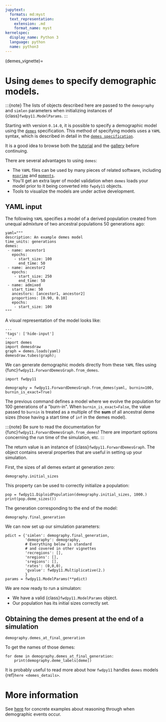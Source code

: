 ```yaml
---
jupytext:
  formats: md:myst
  text_representation:
    extension: .md
    format_name: myst
kernelspec:
  display_name: Python 3
  language: python
  name: python3
---
```


(demes_vignette)=

# Using `demes` to specify demographic models.

:::{note}
The lists of objects described here are passed to the `demography` and `simlen` parameters when initializing instances of {class}`fwdpy11.ModelParams`.
:::

Starting with version `0.14.0`, it is possible to specify a demographic model using the [`demes`](https://popsim-consortium.github.io/demes-docs/main/) specification.
This method of specifying models uses a `YAML` syntax, which is described in detail in the [`demes specification`](https://popsim-consortium.github.io/demes-spec-docs/main/reference.html).

It is a good idea to browse both the [tutorial](https://popsim-consortium.github.io/demes-spec-docs/main/tutorial.html) and the [gallery](https://popsim-consortium.github.io/demes-spec-docs/main/gallery.html#sec-gallery) before continuing.

There are several advantages to using `demes`:

* The `YAML` files can be used by many pieces of related software, including [`msprime`](https://tskit.dev/msprime/docs/stable/) and [`moments`](https://moments.readthedocs.io).
* You'll get an extra layer of model validation when `demes` loads your model prior to it being converted into `fwpdy11` objects.
* Tools to visualize the models are under active development.

## YAML input

The following `YAML` specifies a model of a derived population created
from unequal admixture of two ancestral populations 50 generations ago:

```{code-cell} python
yaml="""
description: An example demes model
time_units: generations
demes:
 - name: ancestor1
   epochs:
    - start_size: 100
      end_time: 50
 - name: ancestor2
   epochs:
    - start_size: 250
      end_time: 50
 - name: admixed
   start_time: 50
   ancestors: [ancestor1, ancestor2]
   proportions: [0.90, 0.10]
   epochs:
    - start_size: 100
"""
```

A visual representation of the model looks like:

```{code-cell} python
---
'tags': ['hide-input']
---
import demes
import demesdraw
graph = demes.loads(yaml)
demesdraw.tubes(graph);
```

We can generate demographic models directly from these `YAML` files using
{func}`fwdpy11.ForwardDemesGraph.from_demes`. 

```{code-cell} python
import fwdpy11

demography = fwdpy11.ForwardDemesGraph.from_demes(yaml, burnin=100, burnin_is_exact=True)
```

The previous command defines a model where we evolve the population for 100 generations
of a "burn-in".
When `burnin_is_exact=False`, the value passed to `burnin` is treated as a multiple
of the **sum** of all ancestral deme sizes (those having a start time of `inf`
in the demes model).

:::{note}
Be sure to read the documentation for {func}`fwdpy11.ForwardDemesGraph.from_demes`!
There are important options concerning the run time of the simulation, etc.
:::

The return value is an instance of {class}`fwdpy11.ForwardDemesGraph`.
The object contains several properties that are useful in setting up your
simulation.

First, the sizes of all demes extant at generation zero:

```{code-cell} python
demography.initial_sizes
```

This property can be used to correctly initialize a population:

```{code-cell}
pop = fwdpy11.DiploidPopulation(demography.initial_sizes, 1000.)
print(pop.deme_sizes())
```

The generation corresponding to the end of the model:

```{code-cell} python
demography.final_generation
```

We can now set up our simulation parameters:

```{code-cell} python
pdict = {'simlen': demography.final_generation,
         'demography': demography,
         # Everything below is standard
         # and covered in other vignettes
         'recregions': [],
         'nregions': [],
         'sregions': [],
         'rates': (0,0,0),
         'gvalue': fwdpy11.Multiplicative(2.)
         }
params = fwdpy11.ModelParams(**pdict)
```

We are now ready to run a simulaton:

* We have a valid {class}`fwdpy11.ModelParams` object.
* Our population has its initial sizes correctly set.

## Obtaining the demes present at the end of a simulation

```{code-cell} python
demography.demes_at_final_generation
```

To get the names of those demes:

```{code-cell} python
for deme in demography.demes_at_final_generation:
    print(demography.deme_labels[deme])
```

It is probably useful to read more about how ``fwdpy11`` handles ``demes``
models {ref}`here <demes_details>`.

# More information

See [here](demes_event_timings) for concrete examples about reasoning through
when demographic events occur.
